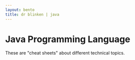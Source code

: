 ```yaml
---
layout: bento
title: dr blinken | java
---
```


Java Programming Language
=========================

These are "cheat sheets" about different technical topics.